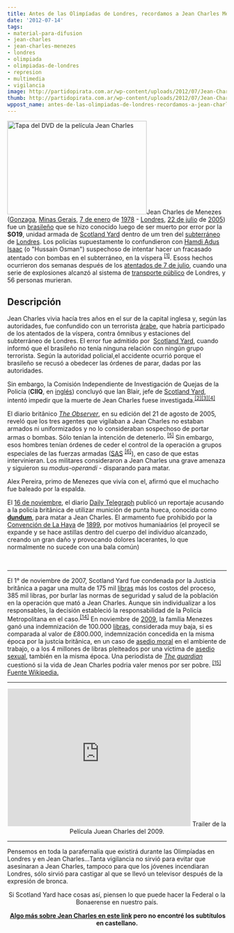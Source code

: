 ```yaml
---
title: Antes de las Olimpíadas de Londres, recordamos a Jean Charles Menezes
date: '2012-07-14'
tags:
- material-para-difusion
- jean-charles
- jean-charles-menezes
- londres
- olimpiada
- olimpiadas-de-londres
- represion
- multimedia
- vigilancia
image: http://partidopirata.com.ar/wp-content/uploads/2012/07/Jean-Charles-capa-1.jpg
thumb: http://partidopirata.com.ar/wp-content/uploads/2012/07/Jean-Charles-capa-1-150x150.jpg
wppost_name: antes-de-las-olimpiadas-de-londres-recordamos-a-jean-charles-menezes
---
```


<a href="http://partidopirata.com.ar/wp-content/uploads/2012/07/Jean-Charles-capa-1.jpg"><img class="aligncenter size-full wp-image-5241" title="Jean Charles capa 1" src="http://partidopirata.com.ar/wp-content/uploads/2012/07/Jean-Charles-capa-1.jpg" alt="Tapa del DVD de la película Jean Charles" width="320" height="214" /></a>Jean Charles de Menezes (<a title="Gonzaga" href="https://pt.wikipedia.org/wiki/Gonzaga">Gonzaga</a>, <a title="Minas Gerais" href="https://pt.wikipedia.org/wiki/Minas_Gerais">Minas Gerais</a>, <a title="7 de janeiro" href="https://pt.wikipedia.org/wiki/7_de_janeiro">7 de enero</a> de <a title="1978" href="https://pt.wikipedia.org/wiki/1978">1978</a> - <a title="Londres" href="https://pt.wikipedia.org/wiki/Londres">Londres</a>, <a title="22 de julho" href="https://pt.wikipedia.org/wiki/22_de_julho">22 de julio</a> de <a title="2005" href="https://pt.wikipedia.org/wiki/2005">2005</a>) fue un <a title="Brasil" href="https://pt.wikipedia.org/wiki/Brasil">brasileño</a> que se hizo conocido luego de ser muerto por error por la <strong>SO19</strong>, unidad armada de <a title="Scotland Yard" href="https://pt.wikipedia.org/wiki/Scotland_Yard">Scotland Yard</a> dentro de um tren del <a title="Trem metropolitano" href="https://pt.wikipedia.org/wiki/Trem_metropolitano">subterráneo</a> de <a title="Londres" href="https://pt.wikipedia.org/wiki/Londres">Londres</a>. Los policías supuestamente lo confundieron con <a title="Hamdi Adus Isaac (página não existe)" href="https://pt.wikipedia.org/w/index.php?title=Hamdi_Adus_Isaac&amp;action=edit&amp;redlink=1">Hamdi Adus Isaac</a> (o "Hussain Osman") suspechoso de intentar hacer un fracasado atentado con bombas en el subterráneo, en la víspera <sup><a href="https://pt.wikipedia.org/wiki/Caso_Jean_Charles_de_Menezes#nota_1">[1]</a></sup>. Esoss hechos ocurrieron dos semanas después de los <a title="Atentados de 7 de julho de 2005 em Londres" href="https://pt.wikipedia.org/wiki/Atentados_de_7_de_julho_de_2005_em_Londres">atentados de 7 de julio</a>, cuando una serie de explosiones alcanzó al sistema de <a title="Transporte público" href="https://pt.wikipedia.org/wiki/Transporte_p%C3%BAblico">transporte público</a> de Londres, y 56 personas murieran.
<h2>Descripción</h2>
Jean Charles vivia hacía tres años en el sur de la capital inglesa y, según las autoridades, fue confundido con un terrorista <a title="Árabe" href="https://pt.wikipedia.org/wiki/%C3%81rabe">árabe</a>, que habría participado de los atentados de la víspera, contra ômnibus y estaciones del subterráneo de Londres. El error fue admitido por  <a title="Scotland Yard" href="https://pt.wikipedia.org/wiki/Scotland_Yard">Scotland Yard</a>, cuando informó que el brasileño no tenía ninguna relación con ningún grupo terrorista. Según la autoridad policial,el accidente ocurrió porque el brasileño se recusó a obedecer las órdenes de parar, dadas por las autoridades.

Sin embargo, la Comisión Independiente de Investigación de Quejas de la Policía (<strong>CIIQ</strong>, en <a title="Língua inglesa" href="https://pt.wikipedia.org/wiki/L%C3%ADngua_inglesa">inglés</a>) concluyó que Ian Blair, jefe de <a title="Scotland Yard" href="https://pt.wikipedia.org/wiki/Scotland_Yard">Scotland Yard</a>, intentó impedir que la muerte de Jean Charles fuese investigada.<sup><a href="https://pt.wikipedia.org/wiki/Caso_Jean_Charles_de_Menezes#nota_1A">[2]</a></sup><sup><a href="https://pt.wikipedia.org/wiki/Caso_Jean_Charles_de_Menezes#nota_1B">[3]</a></sup><sup><a href="https://pt.wikipedia.org/wiki/Caso_Jean_Charles_de_Menezes#nota_1C">[4]</a></sup>

El diario britânico <em><a title="The Observer" href="https://pt.wikipedia.org/wiki/The_Observer">The Observer</a></em>, en su edición del 21 de agosto de 2005, reveló que los tres agentes que vigilaban a Jean Charles no estaban armados ni uniformizados y no lo consideraban sospechoso de portar armas o bombas. Sólo tenían la intención de detenerlo. <sup><a href="https://pt.wikipedia.org/wiki/Caso_Jean_Charles_de_Menezes#nota_2">[5]</a></sup> Sin embargo, esos hombres tenían órdenes de ceder el control de la operación a grupos especiales de las fuerzas armadas (<a title="Serviço Aéreo Especial Britânico" href="https://pt.wikipedia.org/wiki/Servi%C3%A7o_A%C3%A9reo_Especial_Brit%C3%A2nico">SAS</a> <sup><a href="https://pt.wikipedia.org/wiki/Caso_Jean_Charles_de_Menezes#nota_3">[6]</a></sup>), en caso de que estas intervinieran. Los militares consideraron a Jean Charles una grave amenaza y siguieron su <em>modus-operandi</em> - disparando para matar.

Alex Pereira, primo de Menezes que vivía con el, afirmó que el muchacho fue baleado por la espalda.

El <a title="16 de novembro" href="https://pt.wikipedia.org/wiki/16_de_novembro">16 de noviembre</a>, el diario <a title="Daily Telegraph" href="https://pt.wikipedia.org/wiki/Daily_Telegraph">Daily Telegraph</a> publicó un reportaje acusando a la policía britânica de utilizar munición de punta hueca, conocida como <strong><a title="Bala dundum" href="https://pt.wikipedia.org/wiki/Bala_dundum">dundum</a></strong>, para matar a Jean Charles. El armamento fue prohibido por la <a title="Convenção da Haia" href="https://pt.wikipedia.org/wiki/Conven%C3%A7%C3%A3o_da_Haia">Convención de La Haya</a> de <a title="1899" href="https://pt.wikipedia.org/wiki/1899">1899</a>, por motivos humaniaários (el proyecil se expande y se hace astillas dentro del cuerpo del indivíduo alcanzado, creando un gran daño y provocando dolores lacerantes, lo que normalmente no sucede con una bala común)

&nbsp;

<hr />

El 1° de noviembre de 2007, Scotland Yard fue condenada por la Justicia britânica a pagar una multa de 175 mil <a title="Libra" href="https://pt.wikipedia.org/wiki/Libra">libras</a> más los costos del proceso, 385 mil libras, por burlar las normas de seguridad y salud de la población en la operación que mató a Jean Charles. Aunque sin individualizar a los responsables, la decisión estableció la responsabilidad de la Policía Metropolitana en el caso.<sup><a href="https://pt.wikipedia.org/wiki/Caso_Jean_Charles_de_Menezes#nota_11">[14]</a></sup> En noviembre de <a title="2009" href="https://pt.wikipedia.org/wiki/2009">2009</a>, la família Menezes ganó una indemnización de 100.000 <a title="Libra esterlina" href="https://pt.wikipedia.org/wiki/Libra_esterlina">libras</a>, considerada muy baja, si es comparada al valor de £800.000, indemnización concedida en la misma época por la justcia britânica, en un caso de <a title="Assédio moral" href="https://pt.wikipedia.org/wiki/Ass%C3%A9dio_moral">asedio moral</a> en el ambiente de trabajo, o a los 4 millones de libras pleiteados por una víctima de <a title="Assédio sexual" href="https://pt.wikipedia.org/wiki/Ass%C3%A9dio_sexual">asedio sexual</a>, también en la misma época. Una periodista de <em><a title="The guardian" href="https://pt.wikipedia.org/wiki/The_guardian">The guardian</a></em> cuestionó si la vida de Jean Charles podria valer menos por ser pobre. <sup><a href="https://pt.wikipedia.org/wiki/Caso_Jean_Charles_de_Menezes#nota_12">[15]</a></sup>
<a href="https://pt.wikipedia.org/wiki/Caso_Jean_Charles_de_Menezes" target="_blank">Fuente Wikipedia.</a>

<hr />

<center>
<iframe src="http://www.youtube.com/embed/jg2XqoFWTRM" frameborder="0" width="420" height="315"></iframe>
Trailer de la Película Juean Charles del 2009.</center>

<hr />

Pensemos en toda la parafernalia que existirá durante las Olimpíadas en Londres y en Jean Charles...Tanta vigilancia no sirvió para evitar que asesinaran a Jean Charles, tampoco para que los jóvenes incendiaran Londres, sólo sirvió para castigar al que se llevó un televisor después de la expresión de bronca.
<p style="text-align: center;">Si Scotland Yard hace cosas así, piensen lo que puede hacer la Federal o la Bonaerense en nuestro país.</p>
<p style="text-align: center;"><strong> <a href="http://eugostodefilmesbrasileiros.blogspot.com.ar/2012/06/download-jean-charles-2009.html" target="_blank">Algo más sobre Jean Charles en este link</a> pero no encontré los subtítulos en castellano.</strong></p>
